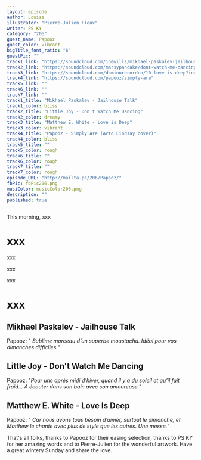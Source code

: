 ```yaml
---
layout: episode
author: Louise
illustrator: "Pierre-Julien Fieux"
writer: PS KY
category: "206"
guest_name: Papooz
guest_color: vibrant
bigTitle_font_ratio: "6"
guestPic: ""
track1_link: "https://soundcloud.com/joewills/mikhael-paskalev-jailhouse"
track2_link: "https://soundcloud.com/marsypancake/dont-watch-me-dancing-little-joy"
track3_link: "https://soundcloud.com/dominorecordco/10-love-is-deep?in=user172116667/sets/matthew-e-white"
track4_link: "https://soundcloud.com/papooz/simply-are"
track5_link: ""
track6_link: ""
track7_link: ""
track1_title: "Mikhael Paskalev - Jailhouse Talk"
track1_color: bliss
track2_title: "Little Joy - Don't Watch Me Dancing"
track2_color: dreamy
track3_title: "Matthew E. White - Love is Deep"
track3_color: vibrant
track4_title: "Papooz - Simply Are (Arto Lindsay cover)"
track4_color: bliss
track5_title: ""
track5_color: rough
track6_title: ""
track6_color: rough
track7_title: ""
track7_color: rough
episode_URL: "http://mailta.pe/206/Papooz/"
fbPic: fbPic206.png
musiColor: musicColor206.png
description: ""
published: true
---
```



<p id="introduction">This morning, xxx </p>

# xxx

xxx

xxx

xxx 

# xxx
 
## Mikhael Paskalev - Jailhouse Talk
Papooz: " _Sublime morceau d’un superbe moustachu. Idéal pour vos dimanches difficiles._"

## Little Joy - Don't Watch Me Dancing
Papooz: "_Pour une après midi d'hiver, quand il y a du soleil et qu’il fait froid... A écouter dans son bain avec son amoureuse._"

## Matthew E. White - Love Is Deep
Papooz: " _Car nous avons tous besoin d’aimer, surtout le dimanche, et Matthew le chante avec plus de style que les autres. Une messe._“
 
<p id="outroduction">
That's all folks, thanks to Papooz for their easing selection, thanks to PS KY for her amazing words and to Pierre-Julien for the wonderful artwork. Have a great wintery Sunday and share the love.</p>
